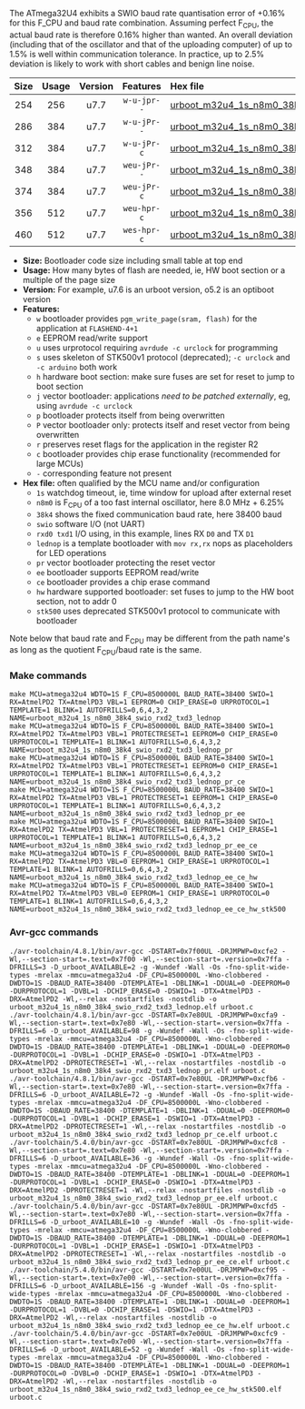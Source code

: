 The ATmega32U4 exhibits a SWIO baud rate quantisation error of +0.16% for this F_CPU and baud rate combination. Assuming perfect F<sub>CPU</sub>, the actual baud rate is therefore 0.16% higher than wanted. An overall deviation (including that of the oscillator and that of the uploading computer) of up to 1.5% is well within communication tolerance. In practice, up to 2.5% deviation is likely to work with short cables and benign line noise.

|Size|Usage|Version|Features|Hex file|
|:-:|:-:|:-:|:-:|:--|
|254|256|u7.7|`w-u-jpr--`|[urboot_m32u4_1s_n8m0_38k4_swio_rxd2_txd3_lednop.hex](https://raw.githubusercontent.com/stefanrueger/urboot.hex/main/u7.7/mcus/atmega32u4/watchdog_1_s/internal_oscillator_n%2B6.25%25/%2B8m000000_hz/%2B%2B38k4_baud/uart0_rxd2_txd3/lednop/urboot_m32u4_1s_n8m0_38k4_swio_rxd2_txd3_lednop.hex)|
|286|384|u7.7|`w-u-jPr--`|[urboot_m32u4_1s_n8m0_38k4_swio_rxd2_txd3_lednop_pr.hex](https://raw.githubusercontent.com/stefanrueger/urboot.hex/main/u7.7/mcus/atmega32u4/watchdog_1_s/internal_oscillator_n%2B6.25%25/%2B8m000000_hz/%2B%2B38k4_baud/uart0_rxd2_txd3/lednop/urboot_m32u4_1s_n8m0_38k4_swio_rxd2_txd3_lednop_pr.hex)|
|312|384|u7.7|`w-u-jPr-c`|[urboot_m32u4_1s_n8m0_38k4_swio_rxd2_txd3_lednop_pr_ce.hex](https://raw.githubusercontent.com/stefanrueger/urboot.hex/main/u7.7/mcus/atmega32u4/watchdog_1_s/internal_oscillator_n%2B6.25%25/%2B8m000000_hz/%2B%2B38k4_baud/uart0_rxd2_txd3/lednop/urboot_m32u4_1s_n8m0_38k4_swio_rxd2_txd3_lednop_pr_ce.hex)|
|348|384|u7.7|`weu-jPr--`|[urboot_m32u4_1s_n8m0_38k4_swio_rxd2_txd3_lednop_pr_ee.hex](https://raw.githubusercontent.com/stefanrueger/urboot.hex/main/u7.7/mcus/atmega32u4/watchdog_1_s/internal_oscillator_n%2B6.25%25/%2B8m000000_hz/%2B%2B38k4_baud/uart0_rxd2_txd3/lednop/urboot_m32u4_1s_n8m0_38k4_swio_rxd2_txd3_lednop_pr_ee.hex)|
|374|384|u7.7|`weu-jPr-c`|[urboot_m32u4_1s_n8m0_38k4_swio_rxd2_txd3_lednop_pr_ee_ce.hex](https://raw.githubusercontent.com/stefanrueger/urboot.hex/main/u7.7/mcus/atmega32u4/watchdog_1_s/internal_oscillator_n%2B6.25%25/%2B8m000000_hz/%2B%2B38k4_baud/uart0_rxd2_txd3/lednop/urboot_m32u4_1s_n8m0_38k4_swio_rxd2_txd3_lednop_pr_ee_ce.hex)|
|356|512|u7.7|`weu-hpr-c`|[urboot_m32u4_1s_n8m0_38k4_swio_rxd2_txd3_lednop_ee_ce_hw.hex](https://raw.githubusercontent.com/stefanrueger/urboot.hex/main/u7.7/mcus/atmega32u4/watchdog_1_s/internal_oscillator_n%2B6.25%25/%2B8m000000_hz/%2B%2B38k4_baud/uart0_rxd2_txd3/lednop/urboot_m32u4_1s_n8m0_38k4_swio_rxd2_txd3_lednop_ee_ce_hw.hex)|
|460|512|u7.7|`wes-hpr-c`|[urboot_m32u4_1s_n8m0_38k4_swio_rxd2_txd3_lednop_ee_ce_hw_stk500.hex](https://raw.githubusercontent.com/stefanrueger/urboot.hex/main/u7.7/mcus/atmega32u4/watchdog_1_s/internal_oscillator_n%2B6.25%25/%2B8m000000_hz/%2B%2B38k4_baud/uart0_rxd2_txd3/lednop/urboot_m32u4_1s_n8m0_38k4_swio_rxd2_txd3_lednop_ee_ce_hw_stk500.hex)|

- **Size:** Bootloader code size including small table at top end
- **Usage:** How many bytes of flash are needed, ie, HW boot section or a multiple of the page size
- **Version:** For example, u7.6 is an urboot version, o5.2 is an optiboot version
- **Features:**
  + `w` bootloader provides `pgm_write_page(sram, flash)` for the application at `FLASHEND-4+1`
  + `e` EEPROM read/write support
  + `u` uses urprotocol requiring `avrdude -c urclock` for programming
  + `s` uses skeleton of STK500v1 protocol (deprecated); `-c urclock` and `-c arduino` both work
  + `h` hardware boot section: make sure fuses are set for reset to jump to boot section
  + `j` vector bootloader: applications *need to be patched externally*, eg, using `avrdude -c urclock`
  + `p` bootloader protects itself from being overwritten
  + `P` vector bootloader only: protects itself and reset vector from being overwritten
  + `r` preserves reset flags for the application in the register R2
  + `c` bootloader provides chip erase functionality (recommended for large MCUs)
  + `-` corresponding feature not present
- **Hex file:** often qualified by the MCU name and/or configuration
  + `1s` watchdog timeout, ie, time window for upload after external reset
  + `n8m0` is F<sub>CPU</sub> of a too fast internal oscillator, here 8.0 MHz + 6.25%
  + `38k4` shows the fixed communication baud rate, here 38400 baud
  + `swio` software I/O (not UART)
  + `rxd0 txd1` I/O using, in this example, lines RX `D0` and TX `D1`
  + `lednop` is a template bootloader with `mov rx,rx` nops as placeholders for LED operations
  + `pr` vector bootloader protecting the reset vector
  + `ee` bootloader supports EEPROM read/write
  + `ce` bootloader provides a chip erase command
  + `hw` hardware supported bootloader: set fuses to jump to the HW boot section, not to addr 0
  + `stk500` uses deprecated STK500v1 protocol to communicate with bootloader


Note below that baud rate and F<sub>CPU</sub> may be different from the path name's as long as the quotient F<sub>CPU</sub>/baud rate is the same.

### Make commands
```
make MCU=atmega32u4 WDTO=1S F_CPU=8500000L BAUD_RATE=38400 SWIO=1 RX=AtmelPD2 TX=AtmelPD3 VBL=1 EEPROM=0 CHIP_ERASE=0 URPROTOCOL=1 TEMPLATE=1 BLINK=1 AUTOFRILLS=0,6,4,3,2 NAME=urboot_m32u4_1s_n8m0_38k4_swio_rxd2_txd3_lednop
make MCU=atmega32u4 WDTO=1S F_CPU=8500000L BAUD_RATE=38400 SWIO=1 RX=AtmelPD2 TX=AtmelPD3 VBL=1 PROTECTRESET=1 EEPROM=0 CHIP_ERASE=0 URPROTOCOL=1 TEMPLATE=1 BLINK=1 AUTOFRILLS=0,6,4,3,2 NAME=urboot_m32u4_1s_n8m0_38k4_swio_rxd2_txd3_lednop_pr
make MCU=atmega32u4 WDTO=1S F_CPU=8500000L BAUD_RATE=38400 SWIO=1 RX=AtmelPD2 TX=AtmelPD3 VBL=1 PROTECTRESET=1 EEPROM=0 CHIP_ERASE=1 URPROTOCOL=1 TEMPLATE=1 BLINK=1 AUTOFRILLS=0,6,4,3,2 NAME=urboot_m32u4_1s_n8m0_38k4_swio_rxd2_txd3_lednop_pr_ce
make MCU=atmega32u4 WDTO=1S F_CPU=8500000L BAUD_RATE=38400 SWIO=1 RX=AtmelPD2 TX=AtmelPD3 VBL=1 PROTECTRESET=1 EEPROM=1 CHIP_ERASE=0 URPROTOCOL=1 TEMPLATE=1 BLINK=1 AUTOFRILLS=0,6,4,3,2 NAME=urboot_m32u4_1s_n8m0_38k4_swio_rxd2_txd3_lednop_pr_ee
make MCU=atmega32u4 WDTO=1S F_CPU=8500000L BAUD_RATE=38400 SWIO=1 RX=AtmelPD2 TX=AtmelPD3 VBL=1 PROTECTRESET=1 EEPROM=1 CHIP_ERASE=1 URPROTOCOL=1 TEMPLATE=1 BLINK=1 AUTOFRILLS=0,6,4,3,2 NAME=urboot_m32u4_1s_n8m0_38k4_swio_rxd2_txd3_lednop_pr_ee_ce
make MCU=atmega32u4 WDTO=1S F_CPU=8500000L BAUD_RATE=38400 SWIO=1 RX=AtmelPD2 TX=AtmelPD3 VBL=0 EEPROM=1 CHIP_ERASE=1 URPROTOCOL=1 TEMPLATE=1 BLINK=1 AUTOFRILLS=0,6,4,3,2 NAME=urboot_m32u4_1s_n8m0_38k4_swio_rxd2_txd3_lednop_ee_ce_hw
make MCU=atmega32u4 WDTO=1S F_CPU=8500000L BAUD_RATE=38400 SWIO=1 RX=AtmelPD2 TX=AtmelPD3 VBL=0 EEPROM=1 CHIP_ERASE=1 URPROTOCOL=0 TEMPLATE=1 BLINK=1 AUTOFRILLS=0,6,4,3,2 NAME=urboot_m32u4_1s_n8m0_38k4_swio_rxd2_txd3_lednop_ee_ce_hw_stk500
```

### Avr-gcc commands
```
./avr-toolchain/4.8.1/bin/avr-gcc -DSTART=0x7f00UL -DRJMPWP=0xcfe2 -Wl,--section-start=.text=0x7f00 -Wl,--section-start=.version=0x7ffa -DFRILLS=3 -D_urboot_AVAILABLE=2 -g -Wundef -Wall -Os -fno-split-wide-types -mrelax -mmcu=atmega32u4 -DF_CPU=8500000L -Wno-clobbered -DWDTO=1S -DBAUD_RATE=38400 -DTEMPLATE=1 -DBLINK=1 -DDUAL=0 -DEEPROM=0 -DURPROTOCOL=1 -DVBL=1 -DCHIP_ERASE=0 -DSWIO=1 -DTX=AtmelPD3 -DRX=AtmelPD2 -Wl,--relax -nostartfiles -nostdlib -o urboot_m32u4_1s_n8m0_38k4_swio_rxd2_txd3_lednop.elf urboot.c
./avr-toolchain/4.8.1/bin/avr-gcc -DSTART=0x7e80UL -DRJMPWP=0xcfa9 -Wl,--section-start=.text=0x7e80 -Wl,--section-start=.version=0x7ffa -DFRILLS=6 -D_urboot_AVAILABLE=98 -g -Wundef -Wall -Os -fno-split-wide-types -mrelax -mmcu=atmega32u4 -DF_CPU=8500000L -Wno-clobbered -DWDTO=1S -DBAUD_RATE=38400 -DTEMPLATE=1 -DBLINK=1 -DDUAL=0 -DEEPROM=0 -DURPROTOCOL=1 -DVBL=1 -DCHIP_ERASE=0 -DSWIO=1 -DTX=AtmelPD3 -DRX=AtmelPD2 -DPROTECTRESET=1 -Wl,--relax -nostartfiles -nostdlib -o urboot_m32u4_1s_n8m0_38k4_swio_rxd2_txd3_lednop_pr.elf urboot.c
./avr-toolchain/4.8.1/bin/avr-gcc -DSTART=0x7e80UL -DRJMPWP=0xcfb6 -Wl,--section-start=.text=0x7e80 -Wl,--section-start=.version=0x7ffa -DFRILLS=6 -D_urboot_AVAILABLE=72 -g -Wundef -Wall -Os -fno-split-wide-types -mrelax -mmcu=atmega32u4 -DF_CPU=8500000L -Wno-clobbered -DWDTO=1S -DBAUD_RATE=38400 -DTEMPLATE=1 -DBLINK=1 -DDUAL=0 -DEEPROM=0 -DURPROTOCOL=1 -DVBL=1 -DCHIP_ERASE=1 -DSWIO=1 -DTX=AtmelPD3 -DRX=AtmelPD2 -DPROTECTRESET=1 -Wl,--relax -nostartfiles -nostdlib -o urboot_m32u4_1s_n8m0_38k4_swio_rxd2_txd3_lednop_pr_ce.elf urboot.c
./avr-toolchain/5.4.0/bin/avr-gcc -DSTART=0x7e80UL -DRJMPWP=0xcfc8 -Wl,--section-start=.text=0x7e80 -Wl,--section-start=.version=0x7ffa -DFRILLS=6 -D_urboot_AVAILABLE=36 -g -Wundef -Wall -Os -fno-split-wide-types -mrelax -mmcu=atmega32u4 -DF_CPU=8500000L -Wno-clobbered -DWDTO=1S -DBAUD_RATE=38400 -DTEMPLATE=1 -DBLINK=1 -DDUAL=0 -DEEPROM=1 -DURPROTOCOL=1 -DVBL=1 -DCHIP_ERASE=0 -DSWIO=1 -DTX=AtmelPD3 -DRX=AtmelPD2 -DPROTECTRESET=1 -Wl,--relax -nostartfiles -nostdlib -o urboot_m32u4_1s_n8m0_38k4_swio_rxd2_txd3_lednop_pr_ee.elf urboot.c
./avr-toolchain/5.4.0/bin/avr-gcc -DSTART=0x7e80UL -DRJMPWP=0xcfd5 -Wl,--section-start=.text=0x7e80 -Wl,--section-start=.version=0x7ffa -DFRILLS=6 -D_urboot_AVAILABLE=10 -g -Wundef -Wall -Os -fno-split-wide-types -mrelax -mmcu=atmega32u4 -DF_CPU=8500000L -Wno-clobbered -DWDTO=1S -DBAUD_RATE=38400 -DTEMPLATE=1 -DBLINK=1 -DDUAL=0 -DEEPROM=1 -DURPROTOCOL=1 -DVBL=1 -DCHIP_ERASE=1 -DSWIO=1 -DTX=AtmelPD3 -DRX=AtmelPD2 -DPROTECTRESET=1 -Wl,--relax -nostartfiles -nostdlib -o urboot_m32u4_1s_n8m0_38k4_swio_rxd2_txd3_lednop_pr_ee_ce.elf urboot.c
./avr-toolchain/5.4.0/bin/avr-gcc -DSTART=0x7e00UL -DRJMPWP=0xcf95 -Wl,--section-start=.text=0x7e00 -Wl,--section-start=.version=0x7ffa -DFRILLS=6 -D_urboot_AVAILABLE=156 -g -Wundef -Wall -Os -fno-split-wide-types -mrelax -mmcu=atmega32u4 -DF_CPU=8500000L -Wno-clobbered -DWDTO=1S -DBAUD_RATE=38400 -DTEMPLATE=1 -DBLINK=1 -DDUAL=0 -DEEPROM=1 -DURPROTOCOL=1 -DVBL=0 -DCHIP_ERASE=1 -DSWIO=1 -DTX=AtmelPD3 -DRX=AtmelPD2 -Wl,--relax -nostartfiles -nostdlib -o urboot_m32u4_1s_n8m0_38k4_swio_rxd2_txd3_lednop_ee_ce_hw.elf urboot.c
./avr-toolchain/5.4.0/bin/avr-gcc -DSTART=0x7e00UL -DRJMPWP=0xcfc9 -Wl,--section-start=.text=0x7e00 -Wl,--section-start=.version=0x7ffa -DFRILLS=6 -D_urboot_AVAILABLE=52 -g -Wundef -Wall -Os -fno-split-wide-types -mrelax -mmcu=atmega32u4 -DF_CPU=8500000L -Wno-clobbered -DWDTO=1S -DBAUD_RATE=38400 -DTEMPLATE=1 -DBLINK=1 -DDUAL=0 -DEEPROM=1 -DURPROTOCOL=0 -DVBL=0 -DCHIP_ERASE=1 -DSWIO=1 -DTX=AtmelPD3 -DRX=AtmelPD2 -Wl,--relax -nostartfiles -nostdlib -o urboot_m32u4_1s_n8m0_38k4_swio_rxd2_txd3_lednop_ee_ce_hw_stk500.elf urboot.c
```


